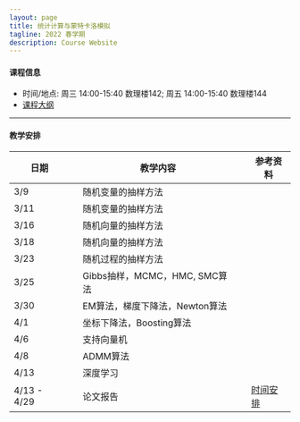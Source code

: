 ```yaml
---
layout: page
title: 统计计算与蒙特卡洛模拟
tagline: 2022 春学期
description: Course Website
---
```


#### 课程信息
* 时间/地点: 周三 14:00-15:40 数理楼142; 周五 14:00-15:40 数理楼144
* [课程大纲](Lectures/syllabus2022spring.pdf)

---
#### 教学安排

| 日期 | | 教学内容 | |  参考资料  | 
|---------------|---|--------------------------------|---|----------|
| 3/9 || 随机变量的抽样方法 ||  |
| 3/11 || 随机变量的抽样方法 ||  |
| 3/16 || 随机向量的抽样方法 ||  |
| 3/18 || 随机向量的抽样方法 ||  |
| 3/23 || 随机过程的抽样方法 ||  |
| 3/25 || Gibbs抽样，MCMC，HMC, SMC算法 ||  |
| 3/30 || EM算法，梯度下降法，Newton算法 ||  |
| 4/1 || 坐标下降法，Boosting算法 ||  |
| 4/6 || 支持向量机 ||  |
| 4/8 || ADMM算法 ||  |
| 4/13 || 深度学习 ||  |
| 4/13 - 4/29 ||  论文报告  || [时间安排](https://docs.qq.com/sheet/DRHdUU1hIeVB5Z2ln?tab=BB08J2) |

